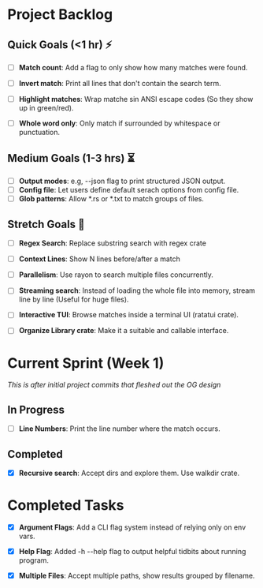 # Project Backlog

## Quick Goals (<1 hr) ⚡️
- [ ] **Match count**: Add a flag to only show how many matches were found.
- [ ] **Invert match**: Print all lines that don't contain the search term.
- [ ] **Highlight matches**: Wrap matche sin ANSI escape codes (So they show up in green/red).
- [ ] **Whole word only**: Only match if surrounded by whitespace or punctuation.


## Medium Goals (1-3 hrs) ⏳
- [ ] **Output modes**: e.g, --json flag to print structured JSON output.
- [ ] **Config file**: Let users define default serach options from config file.
- [ ] **Glob patterns**: Allow *.rs or *.txt to match groups of files.

## Stretch Goals 🚀
- [ ] **Regex Search**: Replace substring search with regex crate
- [ ] **Context Lines**: Show N lines before/after a match
- [ ] **Parallelism**: Use rayon to search multiple files concurrently.
- [ ] **Streaming search**: Instead of loading the whole file into memory, stream line by line (Useful for huge files).
- [ ] **Interactive TUI**: Browse matches inside a terminal UI (ratatui crate).
- [ ] **Organize Library crate**: Make it a suitable and callable interface.



# Current Sprint (Week 1)
_This is after initial project commits that fleshed out the OG design_

## In Progress
- [ ] **Line Numbers**: Print the line number where the match occurs.

## Completed
- [X] **Recursive search**: Accept dirs and explore them. Use walkdir crate.


# Completed Tasks
- [X] **Argument Flags**: Add a CLI flag system instead of relying only on env vars.
- [X] **Help Flag**: Added -h --help flag to output helpful tidbits about running program.
- [X] **Multiple Files**: Accept multiple paths, show results grouped by filename.

